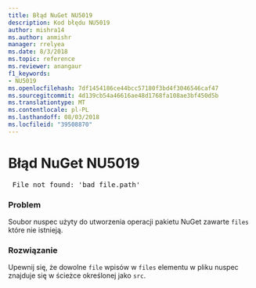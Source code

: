 ```yaml
---
title: Błąd NuGet NU5019
description: Kod błędu NU5019
author: mishra14
ms.author: anmishr
manager: rrelyea
ms.date: 8/3/2018
ms.topic: reference
ms.reviewer: anangaur
f1_keywords:
- NU5019
ms.openlocfilehash: 7df1454186ce44bcc57180f3bd4f3046546caf47
ms.sourcegitcommit: 4d139cb54a46616ae48d1768fa108ae3bf450d5b
ms.translationtype: MT
ms.contentlocale: pl-PL
ms.lasthandoff: 08/03/2018
ms.locfileid: "39508870"
---
```

# <a name="nuget-error-nu5019"></a>Błąd NuGet NU5019
<pre> File not found: 'bad_file.path'</pre>

### <a name="issue"></a>Problem

Soubor nuspec użyty do utworzenia operacji pakietu NuGet zawarte `files` które nie istnieją.


### <a name="solution"></a>Rozwiązanie

Upewnij się, że dowolne `file` wpisów w `files` elementu w pliku nuspec znajduje się w ścieżce określonej jako `src`.

